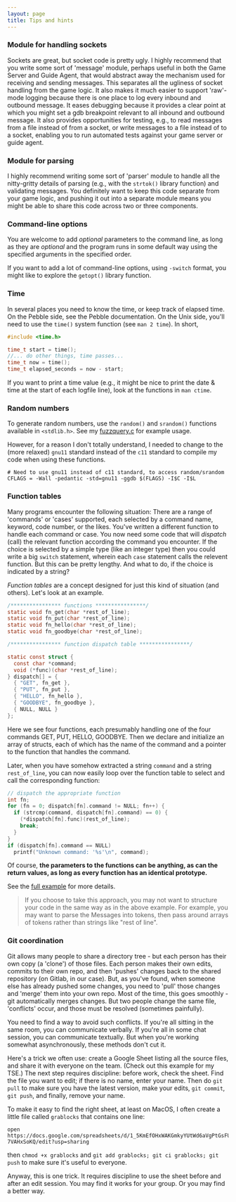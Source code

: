 ```yaml
---
layout: page
title: Tips and hints
---
```


### Module for handling sockets

Sockets are great, but socket code is pretty ugly.  I highly recommend that you write some sort of 'message' module, perhaps useful in both the Game Server and Guide Agent, that would abstract away the mechanism used for receiving and sending messages.  This separates all the ugliness of socket handling from the game logic.  It also makes it much easier to support 'raw'-mode logging because there is one place to log every inbound and outbound message.  It eases debugging because it provides a clear point at which you might set a gdb breakpoint relevant to all inbound and outbound message.  It also provides opportunities for testing, e.g., to read messages from a file instead of from a socket, or write messages to a file instead of to a socket, enabling you to run automated tests against your game server or guide agent.

### Module for parsing

I highly recommend writing some sort of 'parser' module to handle all the nitty-gritty details of parsing (e.g., with the `strtok()` library function) and validating messages.  You definitely want to keep this code separate from your game logic, and pushing it out into a separate module means you might be able to share this code across two or three components.

### Command-line options

You are welcome to add *optional* parameters to the command line, as long as they are *optional* and the program runs in some default way using the specified arguments in the specified order.

If you want to add a lot of command-line options, using `-switch` format, you might like to explore the `getopt()` library function.

### Time

In several places you need to know the time, or keep track of elapsed time.  On the Pebble side, see the Pebble documentation.  On the Unix side, you'll need to use the `time()` system function (see `man 2 time`).  In short, 

```c
#include <time.h>

time_t start = time();
//... do other things, time passes...
time_t now = time();
time_t elapsed_seconds = now - start;
```

If you want to print a time value (e.g., it might be nice to print the date & time at the start of each logfile line), look at the functions in `man ctime`.

### Random numbers

To generate random numbers, use the `random()` and `srandom()` functions available in `<stdlib.h>`.  See my [fuzzquery.c]({{site.examples}}/fuzzquery.c) for example usage.

However, for a reason I don't totally understand, I needed to change to the (more relaxed) `gnu11` standard instead of the `c11` standard to compile my code when using these functions.

```make
# Need to use gnu11 instead of c11 standard, to access random/srandom
CFLAGS = -Wall -pedantic -std=gnu11 -ggdb $(FLAGS) -I$C -I$L
```

### Function tables

Many programs encounter the following situation: There are a range of 'commands' or 'cases' supported, each selected by a command name, keyword, code number, or the likes.  You've written a different function to handle each command or case.  You now need some code that will *dispatch* (call) the relevant function according the command you encounter. If the choice is selected by a simple type (like an integer type) then you could write a big `switch` statement, wherein each `case` statement calls the relevent function. But this can be pretty lengthy.  And what to do, if the choice is indicated by a string?

*Function tables* are a concept designed for just this kind of situation (and others).  Let's look at an example.

```c
/**************** functions ****************/
static void fn_get(char *rest_of_line);
static void fn_put(char *rest_of_line);
static void fn_hello(char *rest_of_line);
static void fn_goodbye(char *rest_of_line);

/**************** function dispatch table ****************/

static const struct {
  const char *command;
  void (*func)(char *rest_of_line);
} dispatch[] = {
  { "GET", fn_get },
  { "PUT", fn_put },
  { "HELLO", fn_hello },
  { "GOODBYE", fn_goodbye },
  { NULL, NULL }
};
```

Here we see four functions, each presumably handling one of the four commands GET, PUT, HELLO, GOODBYE. Then we declare and initialize an array of structs, each of which has the name of the command and a pointer to the function that handles the command.

Later, when you have somehow extracted a string `command` and a string `rest_of_line`, you can now easily loop over the function table to select and call the corresponding function:

```c
// dispatch the appropriate function
int fn;
for (fn = 0; dispatch[fn].command != NULL; fn++) {
  if (strcmp(command, dispatch[fn].command) == 0) {
  	(*dispatch[fn].func)(rest_of_line);
  	break;
  }
}
if (dispatch[fn].command == NULL)
  printf("Unknown command: '%s'\n", command);
```

Of course, **the parameters to the functions can be anything, as can the return values, as long as every function has an identical prototype.**

See the [full example]({{site.examples}}/function-table) for more details.

> If you choose to take this approach, you may not want to structure your code in the same way as in the above example.  For example, you may want to parse the Messages into tokens, then pass around arrays of tokens rather than strings like "rest of line". 

### Git coordination

Git allows many people to share a directory tree - but each person has their own copy (a 'clone') of those files.  Each person makes their own edits, commits to their own repo, and then 'pushes' changes back to the shared repository (on Gitlab, in our case).  But, as you've found, when someone else has already pushed some changes, you need to 'pull' those changes and 'merge' them into your own repo.  Most of the time, this goes smoothly - git automatically merges changes.  But two people change the same file, 'conflicts' occur, and those must be resolved (sometimes painfully). 

You need to find a way to avoid such conflicts.  If you're all sitting in the same room, you can communicate verbally.  If you're all in some chat session, you can communicate textually.  But when you're working somewhat asynchronously, these methods don't cut it.  

Here's a trick we often use:  create a Google Sheet listing all the source files, and share it with everyone on the team.  (Check out this example for my TSE.)  The next step requires discipline: before work, check the sheet.  Find the file you want to edit; if there is no name, enter your name.  Then do `git pull` to make sure you have the latest version, make your edits, `git commit`, `git push`, and finally, remove your name.

To make it easy to find the right sheet, at least on MacOS, I often create a little file called `grablocks` that contains one line:

```
open https://docs.google.com/spreadsheets/d/1_5KmEfOHxWAKGmkyYUtWd6aVgPtGsFUVK-7VAHxSoKQ/edit?usp=sharing
```

then `chmod +x grablocks` and `git add grablocks; git ci grablocks; git push` to make sure it's useful to everyone.

Anyway, this is one trick.  It requires discipline to use the sheet before and after an edit session.  You may find it works for your group.  Or you may find a better way.
